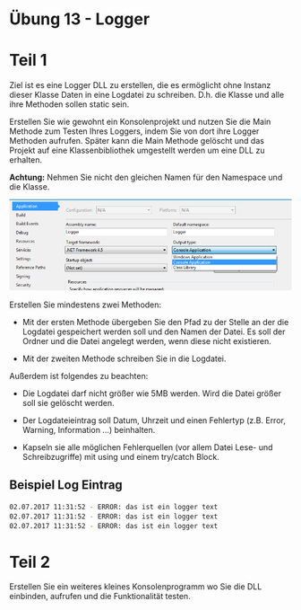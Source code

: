 # Übung 13 - Logger

# Teil 1

Ziel ist es eine Logger DLL zu erstellen, die es ermöglicht ohne Instanz dieser Klasse Daten in eine Logdatei zu schreiben. D.h. die Klasse und alle ihre Methoden sollen static sein.

Erstellen Sie wie gewohnt ein Konsolenprojekt und nutzen Sie die Main Methode zum Testen Ihres Loggers, indem Sie von dort ihre Logger Methoden aufrufen. Später kann die Main Methode gelöscht und das Projekt auf eine Klassenbibliothek umgestellt werden um eine DLL zu erhalten.

**Achtung:** Nehmen Sie nicht den gleichen Namen für den Namespace und die Klasse.

![Projekteinstellungen](Projectsettings.png)

Erstellen Sie mindestens zwei Methoden:

* Mit der ersten Methode übergeben Sie den Pfad zu der Stelle an der die Logdatei gespeichert werden soll und den Namen der Datei. Es soll der Ordner und die Datei angelegt werden, wenn diese nicht existieren.

* Mit der zweiten Methode schreiben Sie in die Logdatei.

Außerdem ist folgendes zu beachten:

* Die Logdatei darf nicht größer wie 5MB werden. Wird die Datei größer soll sie gelöscht werden.

* Der Logdateieintrag soll Datum, Uhrzeit und einen Fehlertyp (z.B. Error, Warning, Information ...) beinhalten.

* Kapseln sie alle möglichen Fehlerquellen (vor allem Datei Lese- und Schreibzugriffe) mit using und einem try/catch Block.

## Beispiel Log Eintrag

```bash
02.07.2017 11:31:52 - ERROR: das ist ein logger text
02.07.2017 11:31:52 - ERROR: das ist ein logger text
02.07.2017 11:31:52 - ERROR: das ist ein logger text
```

# Teil 2

Erstellen Sie ein weiteres kleines Konsolenprogramm wo Sie die DLL einbinden, aufrufen und die Funktionalität testen.
